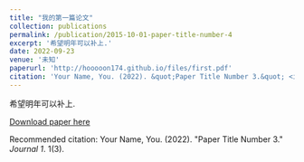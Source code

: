 ```yaml
---
title: "我的第一篇论文"
collection: publications
permalink: /publication/2015-10-01-paper-title-number-4
excerpt: '希望明年可以补上.'
date: 2022-09-23
venue: '未知'
paperurl: 'http://hooooon174.github.io/files/first.pdf'
citation: 'Your Name, You. (2022). &quot;Paper Title Number 3.&quot; <i>Journal 1</i>. 1(3).'
---
```

希望明年可以补上.

[Download paper here](http://hooooon174.github.io/files/first.pdf)

Recommended citation: Your Name, You. (2022). "Paper Title Number 3." <i>Journal 1</i>. 1(3).


